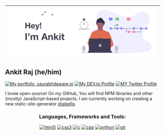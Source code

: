 

| ![A cover image](cover_dark.png) |
| ------ |

## Ankit Raj (he/him)


<a title="Portfolio, saurabhdaware.in" href="https://saurabhdaware.in"><img alt="My portfolio, saurabhdaware.in" src="https://raw.githubusercontent.com/saurabhdaware/saurabhdaware/master/icons/portfoliobutton.png" width="130" /></a> <a title="DEV.to Articles" href="https://dev.to/saurabhdaware"><img alt="My DEV.to Profile" src="https://raw.githubusercontent.com/saurabhdaware/saurabhdaware/master/icons/articles.png" width="130" /></a> <a title="Twitter Profile" href="https://twitter.com/saurabhcodes"><img alt="MY Twitter Profile" src="https://raw.githubusercontent.com/saurabhdaware/saurabhdaware/master/icons/twitter.png" width="130" /></a>




I lovee open-source! On my GitHub, You will find NPM libraries and other (mostly) JavaScript-based projects. I am currently working on creating a new static-site-generator [@abelljs](https://github.com/abelljs)







<h3 align="center">Languages, Frameworks and Tools:</h3>

<p align="center">
     <a href="https://github.com/topics/html" target="_blank"> <img src="https://cdn.worldvectorlogo.com/logos/html5.svg" alt="html5" width="40" height="40" /></a>
     <a href="https://github.com/topics/css" target="_blank"> <img src="https://cdn.worldvectorlogo.com/logos/css-5.svg" alt="css3" width="40" height="40" /></a>
     <a href="https://github.com/topics/c" target="_blank"> <img src="https://cdn.worldvectorlogo.com/logos/c-2975.svg" alt="c" width="40" height="40" /></a>
     <a href="https://github.com/topics/cpp" target="_blank"> <img src="https://cdn.worldvectorlogo.com/logos/c.svg" alt="cpp" width="40" height="40" /></a>
     <a href="https://github.com/topics/python"target="_blank"><img src="https://cdn.worldvectorlogo.com/logos/python-5.svg"alt="python"width="40"height="40"/></a>
     <a href="https://github.com/topics/git" target="_blank"> <img src="https://cdn.worldvectorlogo.com/logos/git-icon.svg" alt="git" width="40" height="40" /></a>
</p>
